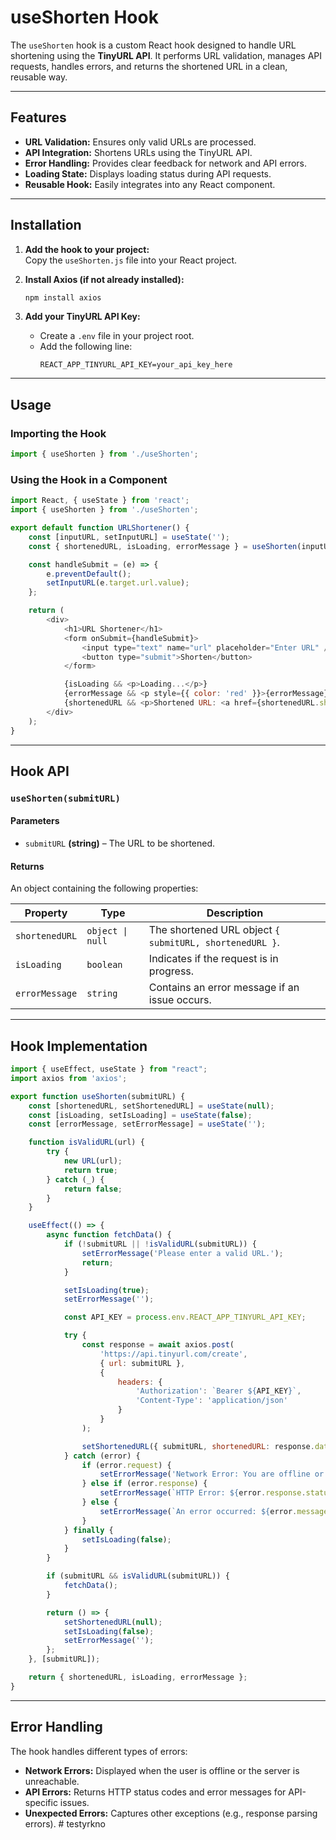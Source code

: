 # **useShorten Hook**  

The `useShorten` hook is a custom React hook designed to handle URL shortening using the **TinyURL API**. It performs URL validation, manages API requests, handles errors, and returns the shortened URL in a clean, reusable way.

---

## **Features**  
- **URL Validation:** Ensures only valid URLs are processed.  
- **API Integration:** Shortens URLs using the TinyURL API.  
- **Error Handling:** Provides clear feedback for network and API errors.  
- **Loading State:** Displays loading status during API requests.  
- **Reusable Hook:** Easily integrates into any React component.

---

## **Installation**  

1. **Add the hook to your project:**  
   Copy the `useShorten.js` file into your React project.

2. **Install Axios (if not already installed):**  
   ```bash
   npm install axios
   ```

3. **Add your TinyURL API Key:**  
   - Create a `.env` file in your project root.  
   - Add the following line:  
     ```env
     REACT_APP_TINYURL_API_KEY=your_api_key_here
     ```

---

## **Usage**  

### **Importing the Hook**  
```javascript
import { useShorten } from './useShorten';
```

### **Using the Hook in a Component**  
```javascript
import React, { useState } from 'react';
import { useShorten } from './useShorten';

export default function URLShortener() {
    const [inputURL, setInputURL] = useState('');
    const { shortenedURL, isLoading, errorMessage } = useShorten(inputURL);

    const handleSubmit = (e) => {
        e.preventDefault();
        setInputURL(e.target.url.value);
    };

    return (
        <div>
            <h1>URL Shortener</h1>
            <form onSubmit={handleSubmit}>
                <input type="text" name="url" placeholder="Enter URL" />
                <button type="submit">Shorten</button>
            </form>

            {isLoading && <p>Loading...</p>}
            {errorMessage && <p style={{ color: 'red' }}>{errorMessage}</p>}
            {shortenedURL && <p>Shortened URL: <a href={shortenedURL.shortenedURL} target="_blank" rel="noopener noreferrer">{shortenedURL.shortenedURL}</a></p>}
        </div>
    );
}
```

---

## **Hook API**  

### **`useShorten(submitURL)`**  

#### **Parameters**  
- `submitURL` **(string)** – The URL to be shortened.

#### **Returns**  
An object containing the following properties:

| Property        | Type     | Description |
|-----------------|----------|-------------|
| `shortenedURL`  | `object \| null` | The shortened URL object `{ submitURL, shortenedURL }`. |
| `isLoading`     | `boolean` | Indicates if the request is in progress. |
| `errorMessage`  | `string`  | Contains an error message if an issue occurs. |

---

## **Hook Implementation**  

```javascript
import { useEffect, useState } from "react";
import axios from 'axios';

export function useShorten(submitURL) {
    const [shortenedURL, setShortenedURL] = useState(null);
    const [isLoading, setIsLoading] = useState(false);
    const [errorMessage, setErrorMessage] = useState('');

    function isValidURL(url) {
        try {
            new URL(url);
            return true;
        } catch (_) {
            return false;
        }
    }

    useEffect(() => {
        async function fetchData() {
            if (!submitURL || !isValidURL(submitURL)) {
                setErrorMessage('Please enter a valid URL.');
                return;
            }

            setIsLoading(true);
            setErrorMessage('');

            const API_KEY = process.env.REACT_APP_TINYURL_API_KEY;

            try {
                const response = await axios.post(
                    'https://api.tinyurl.com/create',
                    { url: submitURL },
                    {
                        headers: {
                            'Authorization': `Bearer ${API_KEY}`,
                            'Content-Type': 'application/json'
                        }
                    }
                );

                setShortenedURL({ submitURL, shortenedURL: response.data.data.tiny_url });
            } catch (error) {
                if (error.request) {
                    setErrorMessage('Network Error: You are offline or the server is unreachable.');
                } else if (error.response) {
                    setErrorMessage(`HTTP Error: ${error.response.status} - ${error.response.data.message}`);
                } else {
                    setErrorMessage(`An error occurred: ${error.message}`);
                }
            } finally {
                setIsLoading(false);
            }
        }

        if (submitURL && isValidURL(submitURL)) {
            fetchData();
        }

        return () => {
            setShortenedURL(null);
            setIsLoading(false);
            setErrorMessage('');
        };
    }, [submitURL]);

    return { shortenedURL, isLoading, errorMessage };
}
```

---

## **Error Handling**  
The hook handles different types of errors:  
- **Network Errors:** Displayed when the user is offline or the server is unreachable.  
- **API Errors:** Returns HTTP status codes and error messages for API-specific issues.  
- **Unexpected Errors:** Captures other exceptions (e.g., response parsing errors).
#   t e s t y r k n o  
 